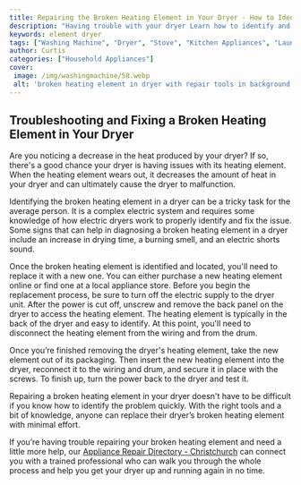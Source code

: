 ```yaml
---
title: Repairing the Broken Heating Element in Your Dryer - How to Identify  Resolve this Common Problem
description: "Having trouble with your dryer Learn how to identify and fix a broken heating element in your dryer in this informative blog post Dont let this common repair issue trip you up - get the help you need here"
keywords: element dryer
tags: ["Washing Machine", "Dryer", "Stove", "Kitchen Appliances", "Laundry Appliances"]
author: Curtis
categories: ["Household Appliances"]
cover: 
 image: /img/washingmachine/58.webp
 alt: 'broken heating element in dryer with repair tools in background'
---
```

## Troubleshooting and Fixing a Broken Heating Element in Your Dryer 
Are you noticing a decrease in the heat produced by your dryer? If so, there's a good chance your dryer is having issues with its heating element. When the heating element wears out, it decreases the amount of heat in your dryer and can ultimately cause the dryer to malfunction.

Identifying the broken heating element in a dryer can be a tricky task for the average person. It is a complex electric system and requires some knowledge of how electric dryers work to properly identify and fix the issue. Some signs that can help in diagnosing a broken heating element in a dryer include an increase in drying time, a burning smell, and an electric shorts sound.

Once the broken heating element is identified and located, you'll need to replace it with a new one. You can either purchase a new heating element online or find one at a local appliance store. Before you begin the replacement process, be sure to turn off the electric supply to the dryer unit. After the power is cut off, unscrew and remove the back panel on the dryer to access the heating element. The heating element is typically in the back of the dryer and easy to identify. At this point, you'll need to disconnect the heating element from the wiring and from the drum. 

Once you’re finished removing the dryer's heating element, take the new element out of its packaging. Then insert the new heating element into the dryer, reconnect it to the wiring and drum, and secure it in place with the screws. To finish up, turn the power back to the dryer and test it.

Repairing a broken heating element in your dryer doesn't have to be difficult if you know how to identify the problem quickly. With the right tools and a bit of knowledge, anyone can replace their dryer’s broken heating element with minimal effort. 

If you’re having trouble repairing your broken heating element and need a little more help, our [Appliance Repair Directory - Christchurch](./pages/appliance-repair-technicians/new-zealand/christchurch) can connect you with a trained professional who can walk you through the whole process and help you get your dryer up and running again in no time.
